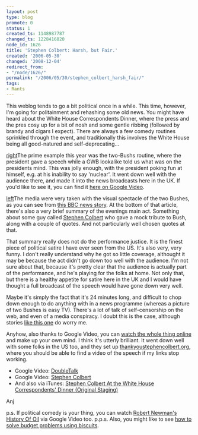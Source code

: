 ```yaml
---
layout: post
type: blog
promote: 0
status: 1
created_ts: 1148987787
changed_ts: 1228416820
node_id: 1626
title: 'Stephen Colbert: Harsh, but Fair.'
created: '2006-05-30'
changed: '2008-12-04'
redirect_from:
- "/node/1626/"
permalink: "/2006/05/30/stephen_colbert_harsh_fair/"
tags:
- Rants
---
```

This weblog tends to go a bit political once in a while.  This time, however, I'm going for politainment and rehashing some old news.  You might have heard about the White House Correspondents Dinner, where the press and the pres cosy up for a bit of nosh and some gentle ribbing (followed by brandy and cigars I expect).  There are always a few comedy routines sprinkled through the event, and traditionally this involves the White House being all good-natured and self-deprecating...
<!--break-->
[right](image:1624)The prime example this year was the two-Bushs routine, where the president gave a speech while a GWB lookalike told us what was on the presidents mind.  This was jolly enough, with the president poking fun at himself, e.g. at his inability to say 'nuclear'.  It went down well with the audience there, and made it into the news broadcasts here in the UK.  If you'd like to see it, you can find it [here on Google Video](http://video.google.com/videoplay?docid=-1921276117304287501).

[left](image:1625)The media were very taken with the visual spectacle of the two Bushes, as you can see from [this BBC news story](http://news.bbc.co.uk/2/hi/americas/4959380.stm).  At the bottom of that article, there's also a very brief summary of the evenings main act.  Something about some guy called [Stephen Colbert](http://en.wikipedia.org/wiki/Stephen_Colbert) who gave a mock tribute to Bush, along with a couple of quotes.  And not particularly well chosen quotes at that.

That summary really does not do the performance justice.  It is the finest piece of political satire I have ever seen from the US.  It's also very, very funny.  I don't really understand why he got so little coverage, althought it may be because the act didn't go down too well with the audience.  I'm not sure about that, because it's pretty clear that the audience is actually part of the performance, and he's playing for the folks at home.  Not only that, but there is a healthy appetite for satire here in the UK and I would have thought a full broadcast of the speech would have gone down very well.

Maybe it's simply the fact that it's 24 minutes long, and difficult to chop down enough to do anything with in a news programme (whereas a picture of two Bushes is easy TV).  There's a lot of talk of self-censorship on the web, and even of a media conspiracy.  I doubt this is the case, although stories [like this one](http://news.independent.co.uk/world/americas/article621189.ece) do worry me.

Anyhow, also thanks to Google Video, you can [watch the whole thing online](http://video.google.com/videoplay?docid=-869183917758574879) and make up your own mind.  I think it's utterly brilliant.  It went down well with some folks in the US too, and they set up [thankyoustephencolbert.org](http://thankyoustephencolbert.org/), where you should be able to find a video of the speech if my links stop working.

* Google Video: [DoubleTalk](http://video.google.com/videoplay?docid=-1921276117304287501)
* Google Video: [Stephen Colbert](http://video.google.com/videoplay?docid=-869183917758574879)
* And also via iTunes: [Stephen Colbert At the White House Correspondents' Dinner (Original Staging)](http://phobos.apple.com/WebObjects/MZStore.woa/wa/viewAlbum?id=152614621&s=143441&v0=NMT)

Anj

p.s. If political comedy is your thing, you can watch [Robert Newman's History Of Oil](http://video.google.com/videoplay?docid=7374585792978336967) via Google Video too.
p.p.s.  Also, you might like to see [how to solve budget problems using biscuits](http://www.truemajority.org/oreos/).

